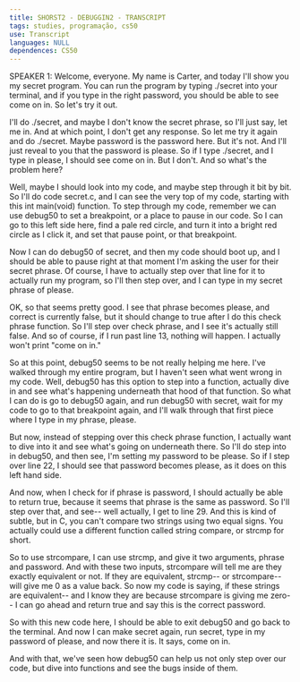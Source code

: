 ```yaml
---
title: SHORST2 - DEBUGGIN2 - TRANSCRIPT
tags: studies, programação, cs50
use: Transcript
languages: NULL
dependences: CS50
---
```


SPEAKER 1: Welcome, everyone. My name is Carter, and today I'll show you my secret program. You can run the program by typing ./secret into your terminal, and if you type in the right password, you should be able to see come on in. So let's try it out. 

I'll do ./secret, and maybe I don't know the secret phrase, so I'll just say, let me in. And at which point, I don't get any response. So let me try it again and do ./secret. Maybe password is the password here. But it's not. And I'll just reveal to you that the password is please. So if I type ./secret, and I type in please, I should see come on in. But I don't. And so what's the problem here? 

Well, maybe I should look into my code, and maybe step through it bit by bit. So I'll do code secret.c, and I can see the very top of my code, starting with this int main(void) function. To step through my code, remember we can use debug50 to set a breakpoint, or a place to pause in our code. So I can go to this left side here, find a pale red circle, and turn it into a bright red circle as I click it, and set that pause point, or that breakpoint. 

Now I can do debug50 of secret, and then my code should boot up, and I should be able to pause right at that moment I'm asking the user for their secret phrase. Of course, I have to actually step over that line for it to actually run my program, so I'll then step over, and I can type in my secret phrase of please. 

OK, so that seems pretty good. I see that phrase becomes please, and correct is currently false, but it should change to true after I do this check phrase function. So I'll step over check phrase, and I see it's actually still false. And so of course, if I run past line 13, nothing will happen. I actually won't print "come on in." 

So at this point, debug50 seems to be not really helping me here. I've walked through my entire program, but I haven't seen what went wrong in my code. Well, debug50 has this option to step into a function, actually dive in and see what's happening underneath that hood of that function. So what I can do is go to debug50 again, and run debug50 with secret, wait for my code to go to that breakpoint again, and I'll walk through that first piece where I type in my phrase, please. 

But now, instead of stepping over this check phrase function, I actually want to dive into it and see what's going on underneath there. So I'll do step into in debug50, and then see, I'm setting my password to be please. So if I step over line 22, I should see that password becomes please, as it does on this left hand side. 

And now, when I check for if phrase is password, I should actually be able to return true, because it seems that phrase is the same as password. So I'll step over that, and see-- well actually, I get to line 29. And this is kind of subtle, but in C, you can't compare two strings using two equal signs. You actually could use a different function called string compare, or strcmp for short. 

So to use strcompare, I can use strcmp, and give it two arguments, phrase and password. And with these two inputs, strcompare will tell me are they exactly equivalent or not. If they are equivalent, strcmp-- or strcompare-- will give me 0 as a value back. So now my code is saying, if these strings are equivalent-- and I know they are because strcompare is giving me zero-- I can go ahead and return true and say this is the correct password. 

So with this new code here, I should be able to exit debug50 and go back to the terminal. And now I can make secret again, run secret, type in my password of please, and now there it is. It says, come on in. 

And with that, we've seen how debug50 can help us not only step over our code, but dive into functions and see the bugs inside of them. 